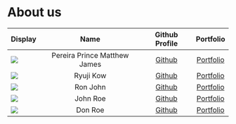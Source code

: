 # About us

| Display                                             |             Name             |            Github Profile             |                           Portfolio                           |
| --------------------------------------------------- | :--------------------------: | :-----------------------------------: | :-----------------------------------------------------------: |
| ![](NoPhoto)                                        | Pereira Prince Matthew James | [Github](https://github.com/Magmanat) |            [Portfolio](docs/team/PrincePereira.md)            |
| ![](myphoto)                                        |          Ryuji Kow           | [Github](https://github.com/Ryujikjs) | [Portfolio](https://www.linkedin.com/in/ryuji-kow-224894227/) |
| ![](https://via.placeholder.com/100.png?text=Photo) |           Ron John           |     [Github](https://github.com/)     |               [Portfolio](docs/team/johndoe.md)               |
| ![](https://via.placeholder.com/100.png?text=Photo) |           John Roe           |     [Github](https://github.com/)     |               [Portfolio](docs/team/johndoe.md)               |
| ![](https://via.placeholder.com/100.png?text=Photo) |           Don Roe            |     [Github](https://github.com/)     |               [Portfolio](docs/team/johndoe.md)               |
